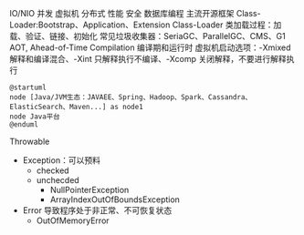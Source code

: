 IO/NIO
并发
虚拟机
分布式
性能
安全
数据库编程
主流开源框架
Class-Loader:Bootstrap、Application、Extension Class-Loader
类加载过程：加载、验证、链接、初始化
常见垃圾收集器：SeriaGC、ParallelGC、CMS、G1
AOT, Ahead-of-Time Compilation
编译期和运行时
虚拟机启动选项：-Xmixed 解释和编译混合、-Xint 只解释执行不编译、-Xcomp 关闭解释，不要进行解释执行

```plantuml
@startuml
node [Java/JVM生态：JAVAEE、Spring、Hadoop、Spark、Cassandra、ElasticSearch、Maven...] as node1
node Java平台
@enduml
```
Throwable
- Exception：可以预料
  - checked
  - unchecded
    - NullPointerException
    - ArrayIndexOutOfBoundsException
- Error 导致程序处于非正常、不可恢复状态
  - OutOfMemoryError

```plantuml

```